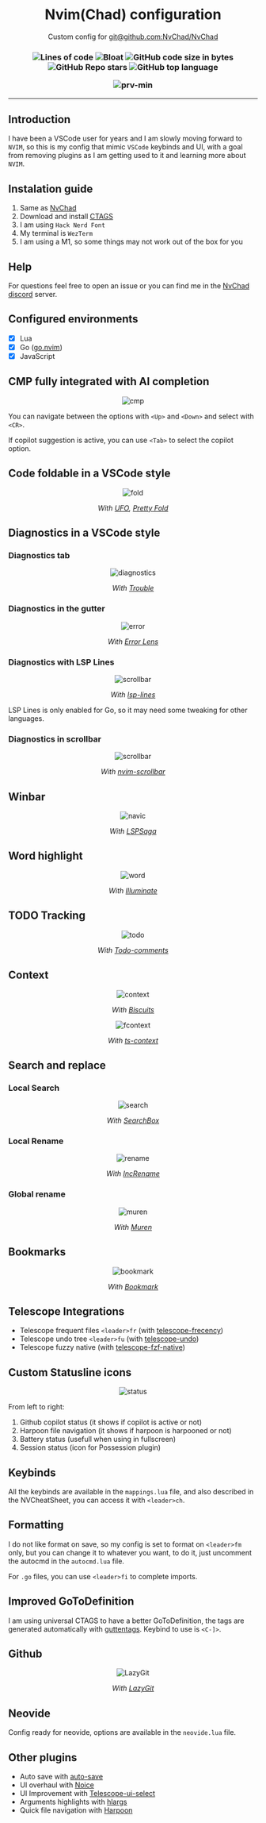 <h1 align="center">Nvim(Chad) configuration</h1>
<p align="center">Custom config for <a href="https://github.com/NvChad/NvChad">git@github.com:NvChad/NvChad</a><p>
<h3 align="center">

![Lines of code](https://img.shields.io/tokei/lines/github/BrunoKrugel/dotfiles?color=%2381A1C1&label=LINES&logoColor=%2381A1C1&style=for-the-badge)
![Bloat](https://img.shields.io/badge/Bloat-Minimal-c585cf?style=for-the-badge)
![GitHub code size in bytes](https://img.shields.io/github/languages/code-size/BrunoKrugel/dotfiles?color=e1b56a&style=for-the-badge)
![GitHub Repo stars](https://img.shields.io/github/stars/BrunoKrugel/dotfiles?color=74be88&style=for-the-badge)
![GitHub top language](https://img.shields.io/github/languages/top/BrunoKrugel/dotfiles?color=6d92bf&style=for-the-badge)

<div align="center">
    
![prv-min](./img/prv.png)
</div>

</h3>
<hr>

## Introduction

I have been a VSCode user for years and I am slowly moving forward to `NVIM`, so this is my config that mimic `VSCode` keybinds and UI, with a goal from removing plugins as I am getting used to it and learning more about `NVIM`.

## Instalation guide

1. Same as [NvChad](https://nvchad.com/docs/quickstart/install)
2. Download and install [CTAGS](https://github.com/universal-ctags/ctags)
3. I am using `Hack Nerd Font`
4. My terminal is `WezTerm`
5. I am using a M1, so some things may not work out of the box for you

## Help

For questions feel free to open an issue or you can find me in the [NvChad discord](https://discord.com/invite/gADmkJb9Fb) server.

## Configured environments

- [x] Lua
- [x] Go ([go.nvim](https://github.com/ray-x/go.nvim))
- [x] JavaScript

## CMP fully integrated with AI completion

<div align="center">

![cmp](./img/cmp.png)

</div>

You can navigate between the options with `<Up>` and `<Down>` and select with `<CR>`.

If copilot suggestion is active, you can use `<Tab>` to select the copilot option.

## Code foldable in a VSCode style

<div align="center">

![fold](./img/fold.png)

_With [UFO](https://github.com/kevinhwang91/nvim-ufo), [Pretty Fold](https://github.com/anuvyklack/pretty-fold.nvim)_

</div>

## Diagnostics in a VSCode style

### Diagnostics tab

<div align="center">

![diagnostics](./img/diagnostics.png)

_With [Trouble](https://github.com/folke/trouble.nvim)_

</div>

### Diagnostics in the gutter

<div align="center">

![error](./img/error_lens.png)

_With [Error Lens](https://github.com/chikko80/error-lens.nvim)_

</div>

### Diagnostics with LSP Lines

<div align="center">

![scrollbar](./img/lsp.png)

_With [lsp-lines](https://github.com/ErichDonGubler/lsp_lines.nvim)_

</div>

LSP Lines is only enabled for Go, so it may need some tweaking for other languages.

### Diagnostics in scrollbar

<div align="center">

![scrollbar](./img/discroll.png)

_With [nvim-scrollbar](https://github.com/petertriho/nvim-scrollbar)_

</div>

## Winbar

<div align="center">

![navic](./img/navic.png)

_With [LSPSaga](https://github.com/nvimdev/lspsaga.nvim)_

</div>

## Word highlight

<div align="center">

![word](./img/word.png)

_With [Illuminate](https://github.com/RRethy/vim-illuminate)_

</div>

## TODO Tracking

<div align="center">

![todo](./img/todo.png)

_With [Todo-comments](https://github.com/folke/todo-comments.nvim)_

</div>

## Context

<div align="center">

![context](./img/context.png)

_With [Biscuits](https://github.com/code-biscuits/nvim-biscuits)_

![fcontext](./img/fcontext.png)

_With [ts-context](https://github.com/nvim-treesitter/nvim-treesitter-context)_

</div>

## Search and replace

### Local Search

<div align="center">

![search](./img/search.png)

_With [SearchBox](https://github.com/VonHeikemen/searchbox.nvim)_

</div>

### Local Rename

<div align="center">

![rename](./img/rename.png)

_With [IncRename](https://github.com/smjonas/inc-rename.nvim)_

</div>

### Global rename

<div align="center">

![muren](./img/muren.png)

_With [Muren](https://github.com/AckslD/muren.nvim)_

</div>

## Bookmarks

<div align="center">

![bookmark](./img/bookmark.png)

_With [Bookmark](https://github.com/MattesGroeger/vim-bookmarks)_

</div>

## Telescope Integrations

- Telescope frequent files `<leader>fr` (with [telescope-frecency](https://github.com/nvim-telescope/telescope-frecency.nvim))
- Telescope undo tree `<leader>fu` (with [telescope-undo](https://github.com/debugloop/telescope-undo.nvim))
- Telescope fuzzy native (with [telescope-fzf-native](https://github.com/nvim-telescope/telescope-fzf-native.nvim))

## Custom Statusline icons

<div align="center">

![status](./img/Statusline.png)

</div>

From left to right:

1. Github copilot status (it shows if copilot is active or not)
2. Harpoon file navigation (it shows if harpoon is harpooned or not)
3. Battery status (usefull when using in fullscreen)
4. Session status (icon for Possession plugin)

## Keybinds

All the keybinds are available in the `mappings.lua` file, and also described in the NVCheatSheet, you can access it with `<leader>ch`.

## Formatting

I do not like format on save, so my config is set to format on `<leader>fm` only, but you can change it to whatever you want, to do it, just uncomment the autocmd in the `autocmd.lua` file.

For `.go` files, you can use `<leader>fi` to complete imports.

## Improved GoToDefinition

I am using universal CTAGS to have a better GoToDefinition, the tags are generated automatically with [guttentags](https://github.com/ludovicchabant/vim-gutentags).
Keybind to use is `<C-]>`.

## Github

<div align="center">

![LazyGit](./img/lazygit.png)

_With [LazyGit](https://github.com/kdheepak/lazygit.nvim)_

</div>

## Neovide

Config ready for neovide, options are available in the `neovide.lua` file.

## Other plugins

- Auto save with [auto-save](https://github.com/Pocco81/auto-save.nvim)
- UI overhaul with [Noice](https://github.com/folke/noice.nvim)
- UI Improvement with [Telescope-ui-select](https://github.com/nvim-telescope/telescope-ui-select.nvim)
- Arguments highlights with [hlargs](https://github.com/m-demare/hlargs.nvim)
- Quick file navigation with [Harpoon](https://github.com/ThePrimeagen/harpoon)

